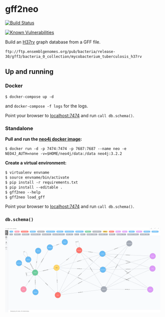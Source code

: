 # gff2neo

[![Build Status](https://travis-ci.org/thobalose/gff2neo.svg?branch=dev)](https://travis-ci.org/thobalose/gff2neo)

[![Known Vulnerabilities](https://snyk.io/test/github/thobalose/gff2neo/badge.svg)](https://snyk.io/test/github/thobalose/gff2neo)

Build an [H37rv](https://en.wikipedia.org/wiki/H37Rv) graph database from a GFF file.
```
ftp://ftp.ensemblgenomes.org/pub/bacteria/release-30/gff3/bacteria_0_collection/mycobacterium_tuberculosis_h37rv
```


## Up and running

### Docker

```
$ docker-compose up -d
```
and `docker-compose -f logs` for the logs.

Point your browser to [localhost:7474](http://0.0.0.0:7474) and run `call db.schema()`.

### Standalone

**Pull and run the [neo4j docker image](https://hub.docker.com/_/neo4j/):**

```
$ docker run -d -p 7474:7474 -p 7687:7687 --name neo -e NEO4J_AUTH=none -v=$HOME/neo4j/data:/data neo4j:3.2.2
```

**Create a virtual environment:**

```
$ virtualenv envname
$ source envname/bin/activate
$ pip install -r requirements.txt
$ pip install --editable .
$ gff2neo --help
$ gff2neo load_gff
```

Point your browser to [localhost:7474](http://localhost:7474]) and run `call db.schema()`.

### `db.schema()`

![Neo4j_IE](./data/img/dbschema.png)

